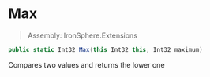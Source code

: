 ﻿

# Max

> Assembly: IronSphere.Extensions

```csharp
public static Int32 Max(this Int32 this, Int32 maximum)
```

Compares two values and returns the lower one

